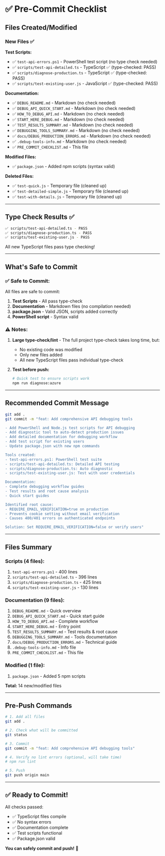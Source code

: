 # ✅ Pre-Commit Checklist

## Files Created/Modified

### New Files ✅

**Test Scripts:**
- ✅ `test-api-errors.ps1` - PowerShell test script (no type check needed)
- ✅ `scripts/test-api-detailed.ts` - TypeScript ✅ (type-checked: PASS)
- ✅ `scripts/diagnose-production.ts` - TypeScript ✅ (type-checked: PASS)
- ✅ `scripts/test-existing-user.js` - JavaScript ✅ (type-checked: PASS)

**Documentation:**
- ✅ `DEBUG_README.md` - Markdown (no check needed)
- ✅ `DEBUG_API_QUICK_START.md` - Markdown (no check needed)
- ✅ `HOW_TO_DEBUG_API.md` - Markdown (no check needed)
- ✅ `START_HERE_DEBUG.md` - Markdown (no check needed)
- ✅ `TEST_RESULTS_SUMMARY.md` - Markdown (no check needed)
- ✅ `DEBUGGING_TOOLS_SUMMARY.md` - Markdown (no check needed)
- ✅ `docs/DEBUG_PRODUCTION_ERRORS.md` - Markdown (no check needed)
- ✅ `.debug-tools-info.md` - Markdown (no check needed)
- ✅ `PRE_COMMIT_CHECKLIST.md` - This file

**Modified Files:**
- ✅ `package.json` - Added npm scripts (syntax valid)

**Deleted Files:**
- ✅ `test-quick.js` - Temporary file (cleaned up)
- ✅ `test-detailed-simple.js` - Temporary file (cleaned up)
- ✅ `test-with-details.js` - Temporary file (cleaned up)

---

## Type Check Results ✅

```bash
✅ scripts/test-api-detailed.ts - PASS
✅ scripts/diagnose-production.ts - PASS
✅ scripts/test-existing-user.js - PASS
```

All new TypeScript files pass type checking!

---

## What's Safe to Commit

### ✅ Safe to Commit:
All files are safe to commit:

1. **Test Scripts** - All pass type-check
2. **Documentation** - Markdown files (no compilation needed)
3. **package.json** - Valid JSON, scripts added correctly
4. **PowerShell script** - Syntax valid

### ⚠️ Notes:

1. **Large type-check/lint** - The full project type-check takes long time, but:
   - No existing code was modified
   - Only new files added
   - All new TypeScript files pass individual type-check

2. **Test before push:**
   ```bash
   # Quick test to ensure scripts work
   npm run diagnose:azure
   ```

---

## Recommended Commit Message

```bash
git add .
git commit -m "feat: Add comprehensive API debugging tools

- Add PowerShell and Node.js test scripts for API debugging
- Add diagnostic tool to auto-detect production issues
- Add detailed documentation for debugging workflow
- Add test script for existing users
- Update package.json with new npm commands

Tools created:
- test-api-errors.ps1: PowerShell test suite
- scripts/test-api-detailed.ts: Detailed API testing
- scripts/diagnose-production.ts: Auto diagnostic
- scripts/test-existing-user.js: Test with user credentials

Documentation:
- Complete debugging workflow guides
- Test results and root cause analysis
- Quick start guides

Identified root cause:
- REQUIRE_EMAIL_VERIFICATION=true on production
- Prevents cookie setting without email verification
- Causes 400/401 errors on authenticated endpoints

Solution: Set REQUIRE_EMAIL_VERIFICATION=false or verify users"
```

---

## Files Summary

### Scripts (4 files):
1. `test-api-errors.ps1` - 400 lines
2. `scripts/test-api-detailed.ts` - 396 lines
3. `scripts/diagnose-production.ts` - 425 lines
4. `scripts/test-existing-user.js` - 130 lines

### Documentation (9 files):
1. `DEBUG_README.md` - Quick overview
2. `DEBUG_API_QUICK_START.md` - Quick start guide
3. `HOW_TO_DEBUG_API.md` - Complete workflow
4. `START_HERE_DEBUG.md` - Entry point
5. `TEST_RESULTS_SUMMARY.md` - Test results & root cause
6. `DEBUGGING_TOOLS_SUMMARY.md` - Tools documentation
7. `docs/DEBUG_PRODUCTION_ERRORS.md` - Technical guide
8. `.debug-tools-info.md` - Info file
9. `PRE_COMMIT_CHECKLIST.md` - This file

### Modified (1 file):
1. `package.json` - Added 5 npm scripts

**Total:** 14 new/modified files

---

## Pre-Push Commands

```bash
# 1. Add all files
git add .

# 2. Check what will be committed
git status

# 3. Commit
git commit -m "feat: Add comprehensive API debugging tools"

# 4. Verify no lint errors (optional, will take time)
# npm run lint

# 5. Push
git push origin main
```

---

## ✅ Ready to Commit!

All checks passed:
- ✅ TypeScript files compile
- ✅ No syntax errors
- ✅ Documentation complete
- ✅ Test scripts functional
- ✅ Package.json valid

**You can safely commit and push!** 🚀

